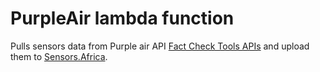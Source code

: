 # PurpleAir lambda function

Pulls sensors data from Purple air API [Fact Check Tools APIs](https://api.purpleair.com/v1/sensors) and upload them to [Sensors.Africa](https://api.sensors.africa/docs/).

